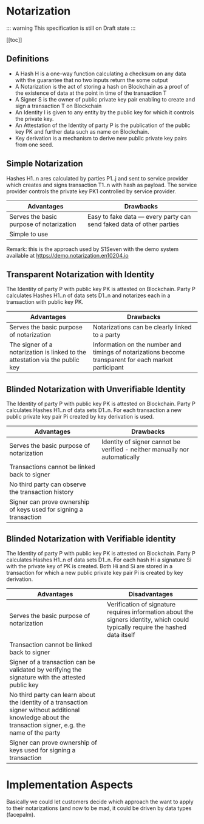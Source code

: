 # Notarization

::: warning
This specification is still on Draft state
:::

[[toc]]

## Definitions

- A Hash H is a one-way function calculating a checksum on any data with the guarantee that no two inputs return the some output
- A Notarization is the act of storing a hash on Blockchain as a proof of the existence of data at the point in time of the transaction T
- A Signer S is the owner of public private key pair enabling to create and sign a transaction T on Blockchain
- An Identity I is given to any entity by the public key for which it controls the private key.
- An Attestation of the Identity of party P is the publication of the public key PK and further data such as name on Blockchain.
- Key derivation is a mechanism to derive new public private key pairs from one seed.

## Simple Notarization

Hashes H1..n ares calculated by parties P1..j and sent to service provider which creates and signs transaction T1..n with hash as payload. The service provider controls the private key PK1 controlled by service provider.

| Advantages                               | Drawbacks                                                            |
| ---------------------------------------- | -------------------------------------------------------------------- |
| Serves the basic purpose of notarization | Easy to fake data — every party can send faked data of other parties |
| Simple to use                            |                                                                      |

Remark: this is the approach used by S1Seven with the demo system available at https://demo.notarization.en10204.io

## Transparent Notarization with Identity

The Identity of party P with public key PK is attested on Blockchain.
Party P calculates Hashes H1..n of data sets D1..n and notarizes each in a transaction with public key PK.

| Advantages                                                                   | Drawbacks                                                                                             |
| ---------------------------------------------------------------------------- | ----------------------------------------------------------------------------------------------------- |
| Serves the basic purpose of notarization                                     | Notarizations can be clearly linked to a party                                                        |
| The signer of a notarization is linked to the attestation via the public key | Information on the number and timings of notarizations become transparent for each market participant |

## Blinded Notarization with Unverifiable Identity

The Identity of party P with public key PK is attested on Blockchain.
Party P calculates Hashes H1..n of data sets D1..n. For each transaction a new public private key pair Pi created by key derivation is used.

| Advantages                                                        | Drawbacks                                                                  |
| ----------------------------------------------------------------- | -------------------------------------------------------------------------- |
| Serves the basic purpose of notarization                          | Identity of signer cannot be verified - neither manually nor automatically |
| Transactions cannot be linked back to signer                      |                                                                            |
| No third party can observe the transaction history                |                                                                            |
| Signer can prove ownership of keys used for signing a transaction |                                                                            |

## Blinded Notarization with Verifiable identity

The Identity of party P with public key PK is attested on Blockchain.
Party P calculates Hashes H1..n of data sets D1..n. For each hash Hi a signature Si with the private key of PK is created. Both Hi and Si are stored in a transaction for which a new public private key pair Pi is created by key derivation.

| Advantages                                                                                                                                                 | Disadvantages                                                                                                                   |
| ---------------------------------------------------------------------------------------------------------------------------------------------------------- | ------------------------------------------------------------------------------------------------------------------------------- |
| Serves the basic purpose of notarization                                                                                                                   | Verification of signature requires information about the signers identity, which could typically require the hashed data itself |
| Transaction cannot be linked back to signer                                                                                                                |                                                                                                                                 |
| Signer of a transaction can be validated by verifying the signature with the attested public key                                                           |                                                                                                                                 |
| No third party can learn about the identity of a transaction signer without additional knowledge about the transaction signer, e.g. the name of the party  |
| Signer can prove ownership of keys used for signing a transaction                                                                                          |                                                                                                                                 |

# Implementation Aspects

Basically we could let customers decide which approach the want to apply to their notarizations (and now to be mad, it could be driven by data types (facepalm).

